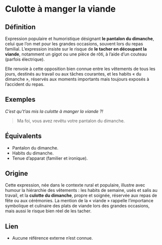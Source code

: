 # Culotte à manger la viande

## Définition

Expression populaire et humoristique désignant **le pantalon du dimanche**, celui que l’on met pour les grandes occasions, souvent lors du repas familial. L’expression insiste sur le risque de **le tacher en découpant la viande**, notamment un gigot ou une pièce de rôti, à l’aide d’un couteau (parfois électrique).

Elle renvoie à cette opposition bien connue entre les vêtements de tous les jours, destinés au travail ou aux tâches courantes, et les habits « du dimanche », réservés aux moments importants mais toujours exposés à l’accident du repas.

## Exemples

_C’est qu’t’as mis la culotte à manger la viande ?!_
> Ma foi, vous avez revêtu votre pantalon du dimanche.

## Équivalents

* Pantalon du dimanche.
* Habits du dimanche.
* Tenue d’apparat (familier et ironique).

## Origine

Cette expression, née dans le contexte rural et populaire, illustre avec humour la hiérarchie des vêtements : les habits de semaine, usés et salis au travail, et la **culotte du dimanche**, propre et soignée, réservée aux repas de fête ou aux cérémonies.
La mention de la « viande » rappelle l’importance symbolique et culinaire des plats de viande lors des grandes occasions, mais aussi le risque bien réel de les tacher.

## Lien

* Aucune référence externe n’est connue.

